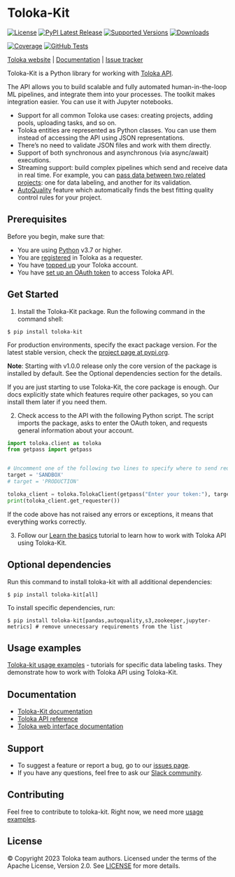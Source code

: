 # Toloka-Kit

[![License](https://img.shields.io/pypi/l/toloka-kit.svg)](https://github.com/toloka/toloka-kit/blob/master/LICENSE)
[![PyPI Latest Release](https://img.shields.io/pypi/v/toloka-kit.svg)](https://pypi.org/project/toloka-kit/)
[![Supported Versions](https://img.shields.io/pypi/pyversions/toloka-kit.svg)](https://pypi.org/project/toloka-kit)
[![Downloads](https://pepy.tech/badge/toloka-kit/month)](https://pepy.tech/project/toloka-kit)

[![Coverage](https://codecov.io/gh/Toloka/toloka-kit/branch/main/graph/badge.svg)](https://codecov.io/gh/Toloka/toloka-kit)
[![GitHub Tests](https://github.com/Toloka/toloka-kit/workflows/Tests/badge.svg?branch=main)](//github.com/Toloka/toloka-kit/actions?query=workflow:Tests)

[Toloka website](https://toloka.ai/?utm_source=github&utm_medium=site&utm_campaign=tolokakit) | [Documentation](https://toloka.ai/en/docs/toloka-kit/?utm_source=github&utm_medium=site&utm_campaign=tolokakit) | [Issue tracker](https://github.com/Toloka/toloka-kit/issues)



Toloka-Kit is a Python library for working with [Toloka API](https://toloka.ai/docs/api/?utm_source=github&utm_medium=site&utm_campaign=tolokakit). 

The API allows you to build scalable and fully automated human-in-the-loop ML pipelines, and integrate them into your processes. The toolkit makes integration easier. You can use it with Jupyter notebooks.

* Support for all common Toloka use cases: creating projects, adding pools, uploading tasks, and so on.
* Toloka entities are represented as Python classes. You can use them instead of accessing the API using JSON representations.
* There’s no need to validate JSON files and work with them directly.
* Support of both synchronous and asynchronous (via async/await) executions.
* Streaming support: build complex pipelines which send and receive data in real time. For example, you can [pass data between two related projects](https://github.com/Toloka/toloka-kit/blob/main/examples/6.streaming_pipelines/streaming_pipelines.ipynb): one for data labeling, and another for its validation. 
* [AutoQuality](https://medium.com/toloka/automating-crowdsourcing-quality-control-ad057baf00fd) feature which automatically finds the best fitting quality control rules for your project.

## Prerequisites

Before you begin, make sure that:
* You are using [Python](https://www.python.org/) v3.7 or higher.
* You are [registered](https://toloka.ai/docs/guide/concepts/access/?utm_source=github&utm_medium=site&utm_campaign=tolokakit) in Toloka as a requester.
* You have [topped up](https://toloka.ai/docs/guide/concepts/refill/?utm_source=github&utm_medium=site&utm_campaign=tolokakit) your Toloka account.
* You have [set up an OAuth token](https://toloka.ai/docs/api/concepts/access/?utm_source=github&utm_medium=site&utm_campaign=tolokakit) to access Toloka API.

## Get Started
1. Install the Toloka-Kit package. Run the following command in the command shell:
```
$ pip install toloka-kit
```
For production environments, specify the exact package version. For the latest stable version, check the [project page at pypi.org](https://pypi.org/project/toloka-kit/).

**Note**: Starting with v1.0.0 release only the core version of the package is installed by default. See the Optional dependencies section for the details.

If you are just starting to use Toloka-Kit, the core package is enough. Our docs explicitly state which features require other packages, so you can install them later if you need them.

2. Check access to the API with the following Python script. The script imports the package, asks to enter the OAuth token, and requests general information about your account.
```python
import toloka.client as toloka
from getpass import getpass


# Uncomment one of the following two lines to specify where to send requests to: sandbox or production version of Toloka
target = 'SANDBOX'
# target = 'PRODUCTION'

toloka_client = toloka.TolokaClient(getpass("Enter your token:"), target)
print(toloka_client.get_requester())
```
If the code above has not raised any errors or exceptions, it means that everything works correctly.

3. Follow our [Learn the basics](https://github.com/Toloka/toloka-kit/blob/main/examples/0.getting_started/0.learn_the_basics/learn_the_basics.ipynb) tutorial to learn how to work with Toloka API using Toloka-Kit.

## Optional dependencies
Run this command to install toloka-kit with all additional dependencies:
```shell
$ pip install toloka-kit[all]
```
To install specific dependencies, run:
```shell
$ pip install toloka-kit[pandas,autoquality,s3,zookeeper,jupyter-metrics] # remove unnecessary requirements from the list
```

## Usage examples
[Toloka-kit usage examples](https://github.com/Toloka/toloka-kit/tree/main/examples#toloka-kit-usage-examples) - tutorials for specific data labeling tasks. They demonstrate how to work with Toloka API using Toloka-Kit.

## Documentation
* [Toloka-Kit documentation](https://toloka.ai/en/docs/toloka-kit/?utm_source=github&utm_medium=site&utm_campaign=tolokakit)
* [Toloka API reference](https://toloka.ai/docs/api/?utm_source=github&utm_medium=site&utm_campaign=tolokakit)
* [Toloka web interface documentation](https://toloka.ai/docs/guide/concepts/overview/?utm_source=github&utm_medium=site&utm_campaign=tolokakit)

## Support
* To suggest a feature or report a bug, go to our [issues page](https://github.com/Toloka/toloka-kit/issues).
* If you have any questions, feel free to ask our [Slack community](https://toloka.ai/community/?utm_source=github&utm_medium=site&utm_campaign=tolokakit).

## Contributing
Feel free to contribute to toloka-kit. Right now, we need more [usage examples](https://github.com/Toloka/toloka-kit/tree/main/examples#need-more-examples).

## License
© Copyright 2023 Toloka team authors.
Licensed under the terms of the Apache License, Version 2.0. See [LICENSE](https://github.com/Toloka/toloka-kit/blob/main/LICENSE) for more details.
